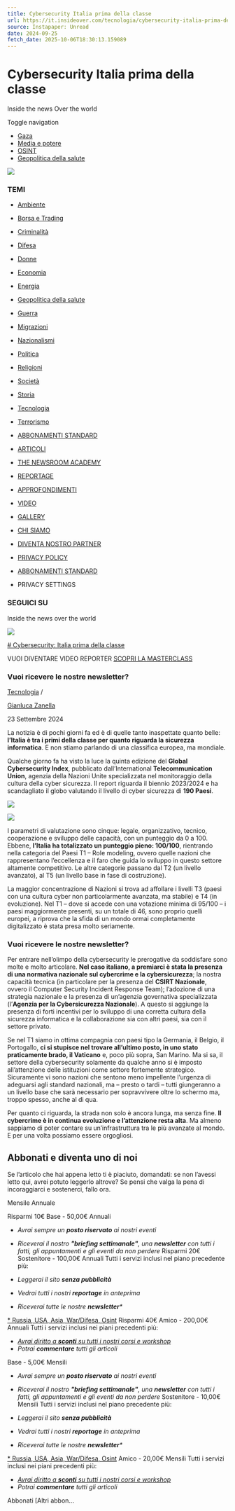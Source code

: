 ```yaml
---
title: Cybersecurity Italia prima della classe
url: https://it.insideover.com/tecnologia/cybersecurity-italia-prima-della-classe.html
source: Instapaper: Unread
date: 2024-09-25
fetch_date: 2025-10-06T18:30:13.159089
---
```


# Cybersecurity Italia prima della classe

Inside the news Over the world

Toggle navigation

* [Gaza](https://it.insideover.com/topic/guerra-di-gaza)
* [Media e potere](https://it.insideover.com/topic/media-potere)
* [OSINT](https://it.insideover.com/topic/osint)
* [Geopolitica della salute](https://it.insideover.com/topic/geopolitica-della-salute)

![](https://it.insideover.com/wp-content/themes/insideover/dist/images/x.png)

### TEMI

* [Ambiente](https://it.insideover.com/category/ambiente)
* [Borsa e Trading](https://it.insideover.com/category/investimenti-e-trading)
* [Criminalità](https://it.insideover.com/category/criminalita)
* [Difesa](https://it.insideover.com/category/difesa)
* [Donne](https://it.insideover.com/category/donne)
* [Economia](https://it.insideover.com/category/economia)
* [Energia](https://it.insideover.com/category/energia)
* [Geopolitica della salute](https://it.insideover.com/category/geopolitica-della-salute)
* [Guerra](https://it.insideover.com/category/guerra)
* [Migrazioni](https://it.insideover.com/category/migrazioni)
* [Nazionalismi](https://it.insideover.com/category/nazionalismi)
* [Politica](https://it.insideover.com/category/politica)
* [Religioni](https://it.insideover.com/category/religioni)
* [Società](https://it.insideover.com/category/societa)
* [Storia](https://it.insideover.com/category/storia)
* [Tecnologia](https://it.insideover.com/category/tecnologia)
* [Terrorismo](https://it.insideover.com/category/terrorismo)

* [ABBONAMENTI STANDARD](https://it.insideover.com/abbonamenti-standard)
* [ARTICOLI](https://it.insideover.com/articoli)
* [THE NEWSROOM ACADEMY](https://it.insideover.com/academy)
* [REPORTAGE](https://it.insideover.com/reportage)
* [APPROFONDIMENTI](https://it.insideover.com/schede)
* [VIDEO](https://it.insideover.com/video)
* [GALLERY](https://it.insideover.com/gallery)

* [CHI SIAMO](https://it.insideover.com/chi-siamo)
* [DIVENTA NOSTRO PARTNER](https://it.insideover.com/diventa-nostro-partner)
* [PRIVACY POLICY](https://it.insideover.com/privacy-policy)
* [ABBONAMENTI STANDARD](https://it.insideover.com/abbonamenti-standard)

* PRIVACY SETTINGS

### SEGUICI SU

Inside the news over the world

![](https://media.insideover.com/wp-content/uploads/2024/05/cybersecurity-hacekr.jpg)

[# Cybersecurity: Italia prima della classe](https://it.insideover.com/tecnologia/cybersecurity-italia-prima-della-classe.html "Cybersecurity: Italia prima della classe")

VUOI DIVENTARE VIDEO REPORTER [SCOPRI LA MASTERCLASS](https://it.insideover.com/course-landing/masterclass-di-specializzazione-in-video-reportage-e-documentario-giornalistico-2)

### Vuoi ricevere le nostre newsletter?

[Tecnologia](https://it.insideover.com/category/tecnologia) /

[Gianluca Zanella](https://it.insideover.com/autore/gianluca-zanella)

23 Settembre 2024

La notizia è di pochi giorni fa ed è di quelle tanto inaspettate quanto belle: **l’Italia è tra i primi della classe per quanto riguarda la sicurezza informatica**. E non stiamo parlando di una classifica europea, ma mondiale.

Qualche giorno fa ha visto la luce la quinta edizione del **Global Cybersecurity Index**, pubblicato dall’International **Telecommunication Union**, agenzia della Nazioni Unite specializzata nel monitoraggio della cultura della cyber sicurezza. Il report riguarda il biennio 2023/2024 e ha scandagliato il globo valutando il livello di cyber sicurezza di **190 Paesi**.

[![](https://media.insideover.com/wp-content/uploads/2025/01/STRIP-Desktop-3.jpg)](https://it.insideover.com/abbonamenti-standard)

[![](https://media.insideover.com/wp-content/uploads/2025/01/STRIP-Mobile-3.jpg)](https://it.insideover.com/abbonamenti-standard)

I parametri di valutazione sono cinque: legale, organizzativo, tecnico, cooperazione e sviluppo delle capacità, con un punteggio da 0 a 100. Ebbene, **l’Italia ha totalizzato un punteggio pieno: 100/100**, rientrando nella categoria del Paesi T1 – Role modeling, ovvero quelle nazioni che rappresentano l’eccellenza e il faro che guida lo sviluppo in questo settore altamente competitivo. Le altre categorie passano dal T2 (un livello avanzato), al T5 (un livello base in fase di costruzione).

La maggior concentrazione di Nazioni si trova ad affollare i livelli T3 (paesi con una cultura cyber non particolarmente avanzata, ma stabile) e T4 (in evoluzione). Nel T1 – dove si accede con una votazione minima di 95/100 – i paesi maggiormente presenti, su un totale di 46, sono proprio quelli europei, a riprova che la sfida di un mondo ormai completamente digitalizzato è stata presa molto seriamente.

### Vuoi ricevere le nostre newsletter?

Per entrare nell’olimpo della cybersecurity le prerogative da soddisfare sono molte e molto articolare. **Nel caso italiano, a premiarci è stata la presenza di una normativa nazionale sul cybercrime e la cybersicurezza**; la nostra capacità tecnica (in particolare per la presenza del **CSIRT Nazionale**, ovvero il Computer Security Incident Response Team); l’adozione di una strategia nazionale e la presenza di un’agenzia governativa specializzata (l’**Agenzia per la Cybersicurezza Nazionale**). A questo si aggiunge la presenza di forti incentivi per lo sviluppo di una corretta cultura della sicurezza informatica e la collaborazione sia con altri paesi, sia con il settore privato.

Se nel T1 siamo in ottima compagnia con paesi tipo la Germania, il Belgio, il Portogallo, **ci si stupisce nel trovare all’ultimo posto, in uno stato praticamente brado, il Vaticano** e, poco più sopra, San Marino. Ma si sa, il settore della cybersecurity solamente da qualche anno si è imposto all’attenzione delle istituzioni come settore fortemente strategico. Sicuramente vi sono nazioni che sentono meno impellente l’urgenza di adeguarsi agli standard nazionali, ma – presto o tardi – tutti giungeranno a un livello base che sarà necessario per sopravvivere oltre lo schermo ma, troppo spesso, anche al di qua.

Per quanto ci riguarda, la strada non solo è ancora lunga, ma senza fine. **Il cybercrime è in continua evoluzione e l’attenzione resta alta**. Ma almeno sappiamo di poter contare su un’infrastruttura tra le più avanzate al mondo. E per una volta possiamo essere orgogliosi.

## Abbonati e diventa uno di noi

Se l’articolo che hai appena letto ti è piaciuto, domandati: se non l’avessi letto qui, avrei potuto leggerlo altrove? Se pensi che valga la pena di incoraggiarci e sostenerci, fallo ora.

Mensile  Annuale

Risparmi 10€    Base - 50,00€ Annuali

* *Avrai sempre un **posto riservato** ai nostri eventi*
* *Riceverai il nostro **"briefing settimanale"**, una **newsletter** con tutti i fatti, gli appuntamenti e gli eventi da non perdere*
   Risparmi 20€    Sostenitore - 100,00€ Annuali
   Tutti i servizi inclusi nel piano precedente più:

* *Leggerai il sito **senza pubblicità***
* *Vedrai tutti i nostri **reportage** in anteprima*
* *Riceverai tutte le nostre **newsletter**\**

[\* Russia, USA, Asia, War/Difesa, Osint](/iscriviti-alla-newsletter "iscriviti alla newsletter")    Risparmi 40€    Amico - 200,00€ Annuali
   Tutti i servizi inclusi nei piani precedenti più:

* *[Avrai diritto a **sconti** su tutti i nostri corsi e workshop](/academy "title")*
* *Potrai **commentare** tutti gli articoli*

Base - 5,00€ Mensili

* *Avrai sempre un **posto riservato** ai nostri eventi*
* *Riceverai il nostro **"briefing settimanale"**, una **newsletter** con tutti i fatti, gli appuntamenti e gli eventi da non perdere*
      Sostenitore - 10,00€ Mensili
   Tutti i servizi inclusi nel piano precedente più:

* *Leggerai il sito **senza pubblicità***
* *Vedrai tutti i nostri **reportage** in anteprima*
* *Riceverai tutte le nostre **newsletter**\**

[\* Russia, USA, Asia, War/Difesa, Osint](/iscriviti-alla-newsletter "iscriviti alla newsletter")       Amico - 20,00€ Mensili
   Tutti i servizi inclusi nei piani precedenti più:

* *[Avrai diritto a **sconti** su tutti i nostri corsi e workshop](/academy "title")*
* *Potrai **commentare** tutti gli articoli*

Abbonati [Altri abbon...